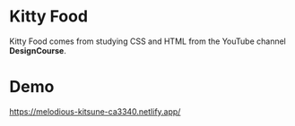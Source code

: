 # Kitty Food
Kitty Food comes from studying CSS and HTML from the YouTube channel **DesignCourse**.


# Demo
https://melodious-kitsune-ca3340.netlify.app/


